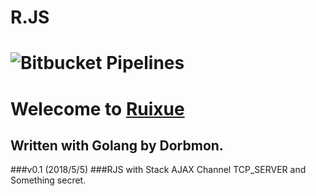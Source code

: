 # R.JS
# ![Bitbucket Pipelines](https://img.shields.io/bitbucket/pipelines/atlassian/adf-builder-javascript.svg?style=for-the-badge)
# Welecome to [Ruixue](https://rxues.site "Ruixue")
## Written with Golang by Dorbmon.
###v0.1 (2018/5/5)
###RJS with Stack AJAX Channel TCP_SERVER and Something secret.